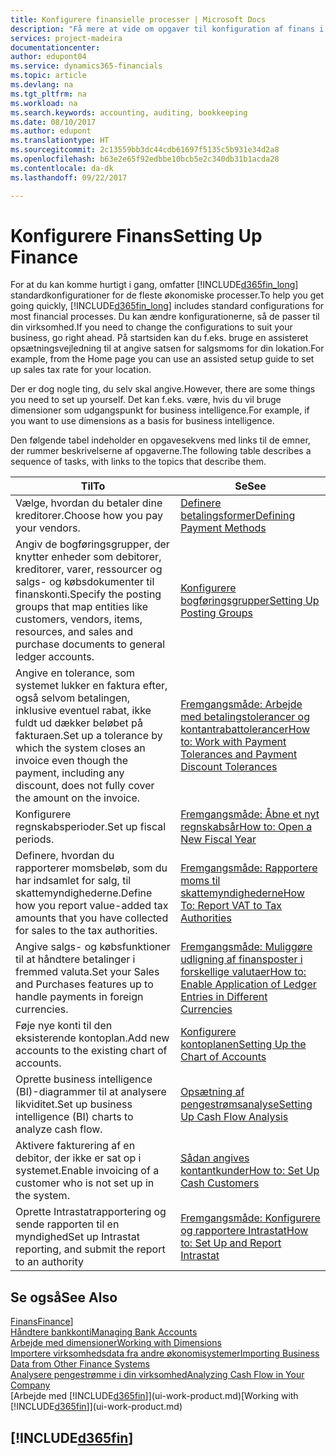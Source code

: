 ```yaml
---
title: Konfigurere finansielle processer | Microsoft Docs
description: "Få mere at vide om opgaver til konfiguration af finans i din virksomhed, der dækker alle dine regnskabs-, revisions- og bogholderibehov."
services: project-madeira
documentationcenter: 
author: edupont04
ms.service: dynamics365-financials
ms.topic: article
ms.devlang: na
ms.tgt_pltfrm: na
ms.workload: na
ms.search.keywords: accounting, auditing, bookkeeping
ms.date: 08/10/2017
ms.author: edupont
ms.translationtype: HT
ms.sourcegitcommit: 2c13559bb3dc44cdb61697f5135c5b931e34d2a8
ms.openlocfilehash: b63e2e65f92edbbe10bcb5e2c340db31b1acda28
ms.contentlocale: da-dk
ms.lasthandoff: 09/22/2017

---
```

# <a name="setting-up-finance"></a><span data-ttu-id="d694c-103">Konfigurere Finans</span><span class="sxs-lookup"><span data-stu-id="d694c-103">Setting Up Finance</span></span>
<span data-ttu-id="d694c-104">For at du kan komme hurtigt i gang, omfatter [!INCLUDE[d365fin_long](includes/d365fin_long_md.md)] standardkonfigurationer for de fleste økonomiske processer.</span><span class="sxs-lookup"><span data-stu-id="d694c-104">To help you get going quickly, [!INCLUDE[d365fin_long](includes/d365fin_long_md.md)] includes standard configurations for most financial processes.</span></span> <span data-ttu-id="d694c-105">Du kan ændre konfigurationerne, så de passer til din virksomhed.</span><span class="sxs-lookup"><span data-stu-id="d694c-105">If you need to change the configurations to suit your business, go right ahead.</span></span> <span data-ttu-id="d694c-106">På startsiden kan du f.eks. bruge en assisteret opsætningsvejledning til at angive satsen for salgsmoms for din lokation.</span><span class="sxs-lookup"><span data-stu-id="d694c-106">For example, from the Home page you can use an assisted setup guide to set up sales tax rate for your location.</span></span>  

<span data-ttu-id="d694c-107">Der er dog nogle ting, du selv skal angive.</span><span class="sxs-lookup"><span data-stu-id="d694c-107">However, there are some things you need to set up yourself.</span></span> <span data-ttu-id="d694c-108">Det kan f.eks. være, hvis du vil bruge dimensioner som udgangspunkt for business intelligence.</span><span class="sxs-lookup"><span data-stu-id="d694c-108">For example, if you want to use dimensions as a basis for business intelligence.</span></span>  

<span data-ttu-id="d694c-109">Den følgende tabel indeholder en opgavesekvens med links til de emner, der rummer beskrivelserne af opgaverne.</span><span class="sxs-lookup"><span data-stu-id="d694c-109">The following table describes a sequence of tasks, with links to the topics that describe them.</span></span>

| <span data-ttu-id="d694c-110">Til</span><span class="sxs-lookup"><span data-stu-id="d694c-110">To</span></span> | <span data-ttu-id="d694c-111">Se</span><span class="sxs-lookup"><span data-stu-id="d694c-111">See</span></span> |
| --- | --- |
| <span data-ttu-id="d694c-112">Vælge, hvordan du betaler dine kreditorer.</span><span class="sxs-lookup"><span data-stu-id="d694c-112">Choose how you pay your vendors.</span></span> |[<span data-ttu-id="d694c-113">Definere betalingsformer</span><span class="sxs-lookup"><span data-stu-id="d694c-113">Defining Payment Methods</span></span>](finance-payment-methods.md) |
| <span data-ttu-id="d694c-114">Angiv de bogføringsgrupper, der knytter enheder som debitorer, kreditorer, varer, ressourcer og salgs- og købsdokumenter til finanskonti.</span><span class="sxs-lookup"><span data-stu-id="d694c-114">Specify the posting groups that map entities like customers, vendors, items, resources, and sales and purchase documents to general ledger accounts.</span></span> |[<span data-ttu-id="d694c-115">Konfigurere bogføringsgrupper</span><span class="sxs-lookup"><span data-stu-id="d694c-115">Setting Up Posting Groups</span></span>](finance-posting-groups.md)|
|<span data-ttu-id="d694c-116">Angive en tolerance, som systemet lukker en faktura efter, også selvom betalingen, inklusive eventuel rabat, ikke fuldt ud dækker beløbet på fakturaen.</span><span class="sxs-lookup"><span data-stu-id="d694c-116">Set up a tolerance by which the system closes an invoice even though the payment, including any discount, does not fully cover the amount on the invoice.</span></span>|[<span data-ttu-id="d694c-117">Fremgangsmåde: Arbejde med betalingstolerancer og kontantrabattolerancer</span><span class="sxs-lookup"><span data-stu-id="d694c-117">How to: Work with Payment Tolerances and Payment Discount Tolerances</span></span>](finance-payment-tolerance-and-payment-discount-tolerance.md)|
| <span data-ttu-id="d694c-118">Konfigurere regnskabsperioder.</span><span class="sxs-lookup"><span data-stu-id="d694c-118">Set up fiscal periods.</span></span> |[<span data-ttu-id="d694c-119">Fremgangsmåde: Åbne et nyt regnskabsår</span><span class="sxs-lookup"><span data-stu-id="d694c-119">How to: Open a New Fiscal Year</span></span>](finance-how-open-new-fiscal-year.md) |
| <span data-ttu-id="d694c-120">Definere, hvordan du rapporterer momsbeløb, som du har indsamlet for salg, til skattemyndighederne.</span><span class="sxs-lookup"><span data-stu-id="d694c-120">Define how you report value-added tax amounts that you have collected for sales to the tax authorities.</span></span> |[<span data-ttu-id="d694c-121">Fremgangsmåde: Rapportere moms til skattemyndighederne</span><span class="sxs-lookup"><span data-stu-id="d694c-121">How To: Report VAT to Tax Authorities</span></span>](finance-how-report-vat.md)|
| <span data-ttu-id="d694c-122">Angive salgs- og købsfunktioner til at håndtere betalinger i fremmed valuta.</span><span class="sxs-lookup"><span data-stu-id="d694c-122">Set your Sales and Purchases features up to handle payments in foreign currencies.</span></span>|[<span data-ttu-id="d694c-123">Fremgangsmåde: Muliggøre udligning af finansposter i forskellige valutaer</span><span class="sxs-lookup"><span data-stu-id="d694c-123">How to: Enable Application of Ledger Entries in Different Currencies</span></span>](finance-how-enable-application-ledger-entries-different-currencies.md)
| <span data-ttu-id="d694c-124">Føje nye konti til den eksisterende kontoplan.</span><span class="sxs-lookup"><span data-stu-id="d694c-124">Add new accounts to the existing chart of accounts.</span></span> |[<span data-ttu-id="d694c-125">Konfigurere kontoplanen</span><span class="sxs-lookup"><span data-stu-id="d694c-125">Setting Up the Chart of Accounts</span></span>](finance-setup-chart-accounts.md) |
| <span data-ttu-id="d694c-126">Oprette business intelligence (BI)-diagrammer til at analysere likviditet.</span><span class="sxs-lookup"><span data-stu-id="d694c-126">Set up business intelligence (BI) charts to analyze cash flow.</span></span> |[<span data-ttu-id="d694c-127">Opsætning af pengestrømsanalyse</span><span class="sxs-lookup"><span data-stu-id="d694c-127">Setting Up Cash Flow Analysis</span></span>](finance-setup-cash-flow-analyses.md) |
|<span data-ttu-id="d694c-128">Aktivere fakturering af en debitor, der ikke er sat op i systemet.</span><span class="sxs-lookup"><span data-stu-id="d694c-128">Enable invoicing of a customer who is not set up in the system.</span></span>|[<span data-ttu-id="d694c-129">Sådan angives kontantkunder</span><span class="sxs-lookup"><span data-stu-id="d694c-129">How to: Set Up Cash Customers</span></span>](finance-how-to-set-up-cash-customers.md)|
| <span data-ttu-id="d694c-130">Oprette Intrastatrapportering og sende rapporten til en myndighed</span><span class="sxs-lookup"><span data-stu-id="d694c-130">Set up Intrastat reporting, and submit the report to an authority</span></span> | [<span data-ttu-id="d694c-131">Fremgangsmåde: Konfigurere og rapportere Intrastat</span><span class="sxs-lookup"><span data-stu-id="d694c-131">How to: Set Up and Report Intrastat</span></span>](finance-how-setup-report-intrastat.md)|

## <a name="see-also"></a><span data-ttu-id="d694c-132">Se også</span><span class="sxs-lookup"><span data-stu-id="d694c-132">See Also</span></span>
<span data-ttu-id="d694c-133">[Finans](finance.md)</span><span class="sxs-lookup"><span data-stu-id="d694c-133">[Finance](finance.md)]</span></span>  
[<span data-ttu-id="d694c-134">Håndtere bankkonti</span><span class="sxs-lookup"><span data-stu-id="d694c-134">Managing Bank Accounts</span></span>](bank-manage-bank-accounts.md)  
[<span data-ttu-id="d694c-135">Arbejde med dimensioner</span><span class="sxs-lookup"><span data-stu-id="d694c-135">Working with Dimensions</span></span>](finance-dimensions.md)  
[<span data-ttu-id="d694c-136">Importere virksomhedsdata fra andre økonomisystemer</span><span class="sxs-lookup"><span data-stu-id="d694c-136">Importing Business Data from Other Finance Systems</span></span>](upload-data.md)  
[<span data-ttu-id="d694c-137">Analysere pengestrømme i din virksomhed</span><span class="sxs-lookup"><span data-stu-id="d694c-137">Analyzing Cash Flow in Your Company</span></span>](finance-analyze-cash-flow.md)  
<span data-ttu-id="d694c-138">[Arbejde med [!INCLUDE[d365fin](includes/d365fin_md.md)]](ui-work-product.md)</span><span class="sxs-lookup"><span data-stu-id="d694c-138">[Working with [!INCLUDE[d365fin](includes/d365fin_md.md)]](ui-work-product.md)</span></span>  

## [!INCLUDE[d365fin](includes/free_trial_md.md)]

